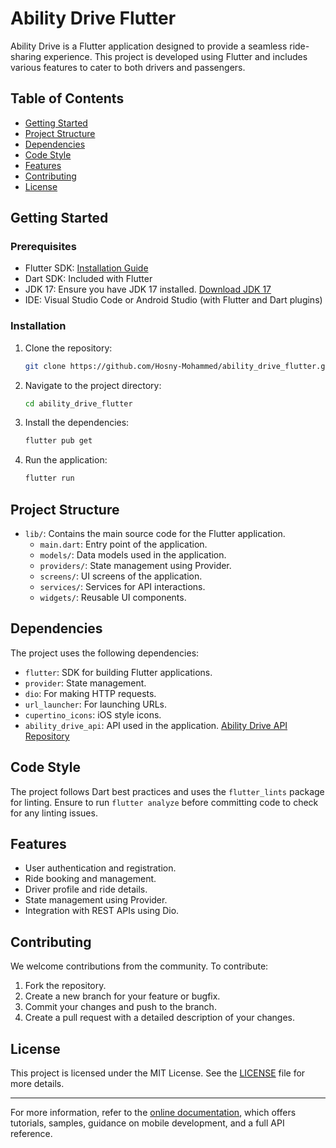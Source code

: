 # Ability Drive Flutter

Ability Drive is a Flutter application designed to provide a seamless ride-sharing experience. This project is developed using Flutter and includes various features to cater to both drivers and passengers.

## Table of Contents
- [Getting Started](#getting-started)
- [Project Structure](#project-structure)
- [Dependencies](#dependencies)
- [Code Style](#code-style)
- [Features](#features)
- [Contributing](#contributing)
- [License](#license)

## Getting Started

### Prerequisites
- Flutter SDK: [Installation Guide](https://flutter.dev/docs/get-started/install)
- Dart SDK: Included with Flutter
- JDK 17: Ensure you have JDK 17 installed. [Download JDK 17](https://www.oracle.com/java/technologies/javase-jdk17-downloads.html)
- IDE: Visual Studio Code or Android Studio (with Flutter and Dart plugins)

### Installation
1. Clone the repository:
    ```bash
    git clone https://github.com/Hosny-Mohammed/ability_drive_flutter.git
    ```
2. Navigate to the project directory:
    ```bash
    cd ability_drive_flutter
    ```
3. Install the dependencies:
    ```bash
    flutter pub get
    ```
4. Run the application:
    ```bash
    flutter run
    ```

## Project Structure
- `lib/`: Contains the main source code for the Flutter application.
  - `main.dart`: Entry point of the application.
  - `models/`: Data models used in the application.
  - `providers/`: State management using Provider.
  - `screens/`: UI screens of the application.
  - `services/`: Services for API interactions.
  - `widgets/`: Reusable UI components.

## Dependencies
The project uses the following dependencies:
- `flutter`: SDK for building Flutter applications.
- `provider`: State management.
- `dio`: For making HTTP requests.
- `url_launcher`: For launching URLs.
- `cupertino_icons`: iOS style icons.
- `ability_drive_api`: API used in the application. [Ability Drive API Repository](https://github.com/Hosny-Mohammed/Ability-Drive-API)

## Code Style
The project follows Dart best practices and uses the `flutter_lints` package for linting. Ensure to run `flutter analyze` before committing code to check for any linting issues.

## Features
- User authentication and registration.
- Ride booking and management.
- Driver profile and ride details.
- State management using Provider.
- Integration with REST APIs using Dio.

## Contributing
We welcome contributions from the community. To contribute:
1. Fork the repository.
2. Create a new branch for your feature or bugfix.
3. Commit your changes and push to the branch.
4. Create a pull request with a detailed description of your changes.

## License
This project is licensed under the MIT License. See the [LICENSE](LICENSE) file for more details.

---

For more information, refer to the [online documentation](https://docs.flutter.dev/), which offers tutorials, samples, guidance on mobile development, and a full API reference.
